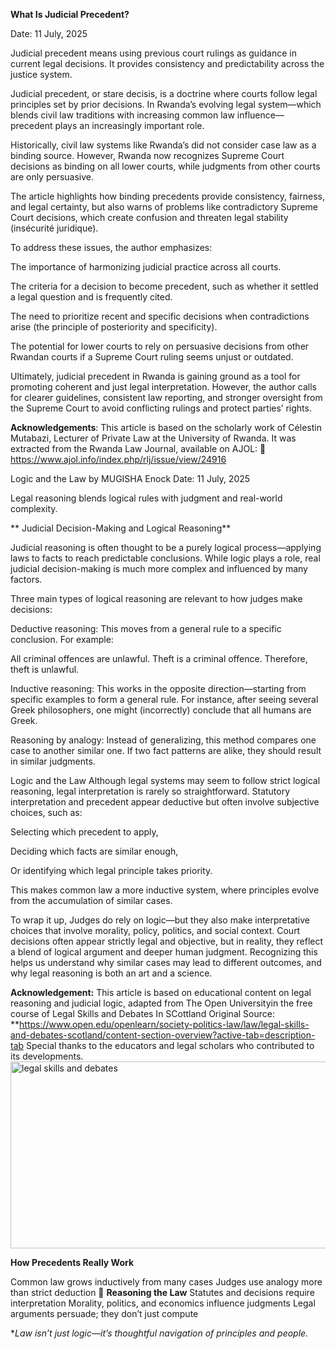 **What Is Judicial Precedent?**

Date: 11 July, 2025

Judicial precedent means using previous court rulings as guidance in current legal decisions. It provides consistency and predictability across the justice system.

Judicial precedent, or stare decisis, is a doctrine where courts follow legal principles set by prior decisions. In Rwanda’s evolving legal system—which blends civil law traditions with increasing common law influence—precedent plays an increasingly important role.

Historically, civil law systems like Rwanda’s did not consider case law as a binding source. However, Rwanda now recognizes Supreme Court decisions as binding on all lower courts, while judgments from other courts are only persuasive.

The article highlights how binding precedents provide consistency, fairness, and legal certainty, but also warns of problems like contradictory Supreme Court decisions, which create confusion and threaten legal stability (insécurité juridique).

To address these issues, the author emphasizes:

The importance of harmonizing judicial practice across all courts.

The criteria for a decision to become precedent, such as whether it settled a legal question and is frequently cited.

The need to prioritize recent and specific decisions when contradictions arise (the principle of posteriority and specificity).

The potential for lower courts to rely on persuasive decisions from other Rwandan courts if a Supreme Court ruling seems unjust or outdated.

Ultimately, judicial precedent in Rwanda is gaining ground as a tool for promoting coherent and just legal interpretation. However, the author calls for clearer guidelines, consistent law reporting, and stronger oversight from the Supreme Court to avoid conflicting rulings and protect parties’ rights.

**Acknowledgements**: This article is based on the scholarly work of Célestin Mutabazi, Lecturer of Private Law at the University of Rwanda. It was extracted from the Rwanda Law Journal, available on AJOL: 🔗 https://www.ajol.info/index.php/rlj/issue/view/24916

Logic and the Law by MUGISHA Enock
Date: 11 July, 2025

Legal reasoning blends logical rules with judgment and real-world complexity.

** Judicial Decision-Making and Logical Reasoning**

Judicial reasoning is often thought to be a purely logical process—applying laws to facts to reach predictable conclusions. While logic plays a role, real judicial decision-making is much more complex and influenced by many factors.

Three main types of logical reasoning are relevant to how judges make decisions:

Deductive reasoning: This moves from a general rule to a specific conclusion. For example:

All criminal offences are unlawful. Theft is a criminal offence. Therefore, theft is unlawful.

Inductive reasoning: This works in the opposite direction—starting from specific examples to form a general rule. For instance, after seeing several Greek philosophers, one might (incorrectly) conclude that all humans are Greek.

Reasoning by analogy: Instead of generalizing, this method compares one case to another similar one. If two fact patterns are alike, they should result in similar judgments.

Logic and the Law Although legal systems may seem to follow strict logical reasoning, legal interpretation is rarely so straightforward. Statutory interpretation and precedent appear deductive but often involve subjective choices, such as:

Selecting which precedent to apply,

Deciding which facts are similar enough,

Or identifying which legal principle takes priority.

This makes common law a more inductive system, where principles evolve from the accumulation of similar cases.

To wrap it up, Judges do rely on logic—but they also make interpretative choices that involve morality, policy, politics, and social context. Court decisions often appear strictly legal and objective, but in reality, they reflect a blend of logical argument and deeper human judgment. Recognizing this helps us understand why similar cases may lead to different outcomes, and why legal reasoning is both an art and a science.

**Acknowledgement:** This article is based on educational content on legal reasoning and judicial logic, adapted from The Open Universityin the free course of Legal Skills and Debates In SCottland Original Source: **https://www.open.edu/openlearn/society-politics-law/law/legal-skills-and-debates-scotland/content-section-overview?active-tab=description-tab Special thanks to the educators and legal scholars who contributed to its developments.
<img width="531" height="299" alt="legal skills and debates" src="https://github.com/user-attachments/assets/d51119b6-00ee-4318-aa28-9c9c6f4c08ac" />


**How Precedents Really Work**

Common law grows inductively from many cases
Judges use analogy more than strict deduction
🧠 **Reasoning the Law**
Statutes and decisions require interpretation
Morality, politics, and economics influence judgments
Legal arguments persuade; they don’t just compute

**Law isn’t just logic—it’s thoughtful navigation of principles and people.*
